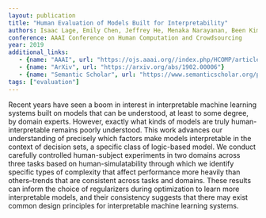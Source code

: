 ```yaml
---
layout: publication
title: "Human Evaluation of Models Built for Interpretability"
authors: Isaac Lage, Emily Chen, Jeffrey He, Menaka Narayanan, Been Kim, Sam Gershman, Finale Doshi-Velez
conference: AAAI Conference on Human Computation and Crowdsourcing
year: 2019
additional_links:
   - {name: "AAAI", url: "https://ojs.aaai.org//index.php/HCOMP/article/view/5280"}
   - {name: "ArXiv", url: "https://arxiv.org/abs/1902.00006"}
   - {name: "Semantic Scholar", url: "https://www.semanticscholar.org/paper/Human-Evaluation-of-Models-Built-for-Lage-Chen/f9da80f9cf820b678bd891eedc5aa1f1a89d2103"}
tags: ["evaluation"]
---
```

Recent years have seen a boom in interest in interpretable machine learning systems built on models that can be understood, at least to some degree, by domain experts. However, exactly what kinds of models are truly human-interpretable remains poorly understood. This work advances our understanding of precisely which factors make models interpretable in the context of decision sets, a specific class of logic-based model. We conduct carefully controlled human-subject experiments in two domains across three tasks based on human-simulatability through which we identify specific types of complexity that affect performance more heavily than others–trends that are consistent across tasks and domains. These results can inform the choice of regularizers during optimization to learn more interpretable models, and their consistency suggests that there may exist common design principles for interpretable machine learning systems.
